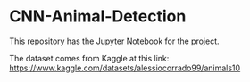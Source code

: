 # CNN-Animal-Detection

This repository has the Jupyter Notebook for the project.

The dataset comes from Kaggle at this link: https://www.kaggle.com/datasets/alessiocorrado99/animals10
